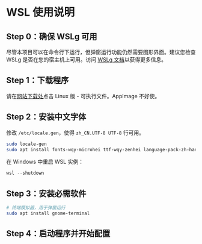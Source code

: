 # WSL 使用说明

## Step 0：确保 WSLg 可用

尽管本项目可以在命令行下运行，但弹窗运行功能仍然需要图形界面。建议您检查 WSLg 是否在您的宿主机上可用。访问 [WSLg 文档](https://github.com/microsoft/wslg)以获得更多信息。

## Step 1：下载程序

请在[网站下载处](https://vscch.guyutongxue.site/#download)点击 Linux 版 - 可执行文件。AppImage 不好使。

## Step 2：安装中文字体

修改 `/etc/locale.gen`，使得 `zh_CN.UTF-8 UTF-8` 行可用。

```sh
sudo locale-gen
sudo apt install fonts-wqy-microhei ttf-wqy-zenhei language-pack-zh-hans language-pack-gnome-zh-hans language-pack-kde-zh-hans manpages-zh
```

在 Windows 中重启 WSL 实例：

```powershell
wsl --shutdown
```

## Step 3：安装必需软件

```sh
# 终端模拟器，用于弹窗运行
sudo apt install gnome-terminal
```

## Step 4：启动程序并开始配置

